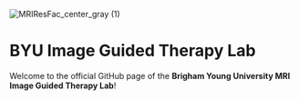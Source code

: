 ![MRIResFac_center_gray (1)](https://github.com/user-attachments/assets/2bc275f6-90d3-4b1b-9231-3be077191b41)
# BYU Image Guided Therapy Lab

Welcome to the official GitHub page of the **Brigham Young University MRI Image Guided Therapy Lab**! 
